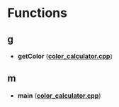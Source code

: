 
# Functions



## g

* **getColor** ([**color\_calculator.cpp**](color__calculator_8cpp.md))


## m

* **main** ([**color\_calculator.cpp**](color__calculator_8cpp.md))




